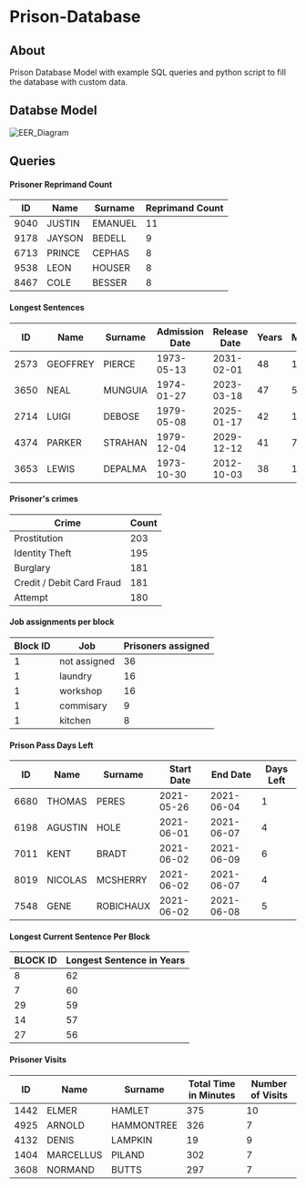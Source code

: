 # Prison-Database
## About
Prison Database Model with example SQL queries and python script to fill the database with custom data.

## Databse Model
![EER_Diagram](https://user-images.githubusercontent.com/61971053/120490176-7b99ae00-c3b8-11eb-9ceb-784ce5958b25.png)

## Queries

#### Prisoner Reprimand Count
|ID|Name|Surname|Reprimand Count|
|----|------|-------|--|
|9040|JUSTIN|EMANUEL|11|
|9178|JAYSON|BEDELL |9 |
|6713|PRINCE|CEPHAS |8 |
|9538|LEON  |HOUSER |8 |
|8467|COLE  |BESSER |8 |

#### Longest Sentences
|ID|Name|Surname|Admission Date|Release Date|Years|Months|Days|Days Left|
|---|--------|--------|-----------|----------|----|--|--|-------|
|2573|GEOFFREY|PIERCE	|1973-05-13	|2031-02-01|	48|	1|22|3530|
|3650|NEAL    |MUNGUIA	|1974-01-27 |2023-03-18|	47|	5|8 |653|
|2714|LUIGI   |DEBOSE	|1979-05-08	|2025-01-17|	42|	1|27|1324|
|4374|PARKER	 |STRAHAN	|1979-12-04	|2029-12-12|	41|	7|1	|3114|
|3653|LEWIS	 |DEPALMA	|1973-10-30	|2012-10-03|	38|	1|6	|Released|


#### Prisoner's crimes
|Crime|Count|
|----|----|
|Prostitution|	203|
|Identity Theft|	195|
|Burglary|	181|
|Credit / Debit Card Fraud|	181|
|Attempt|	180|

#### Job assignments per block
|Block ID|Job|Prisoners assigned|
|----|----|----|
|1	|not assigned|	36|
|1	|laundry	|16|
|1|	workshop	|16|
|1|	commisary|	9|
|1|	kitchen	|8|

#### Prison Pass Days Left
|ID|Name|Surname|Start Date|End Date|Days Left|
|----|----|----|---|----|----|
|6680	|THOMAS|	PERES|2021-05-26|	2021-06-04	|1|
|6198	|AGUSTIN	|HOLE	|2021-06-01|	2021-06-07|	4|
|7011	|KENT	|BRADT	|2021-06-02|	2021-06-09	|6|
|8019	|NICOLAS|MCSHERRY	|2021-06-02	|2021-06-07|	4|
|7548	|GENE	|ROBICHAUX	|2021-06-02	|2021-06-08|	5|


#### Longest Current Sentence Per Block
|BLOCK ID |Longest Sentence in Years|
|-|-|
|8	|62|
|7	|60|
|29|	59|
|14	|57|
|27|	56|

#### Prisoner Visits

|ID|Name|Surname|Total Time in Minutes|Number of Visits|
|----|------|-----|-----|---|
|1442 |ELMER|	HAMLET     | 375	|10|
|4925	|ARNOLD	|HAMMONTREE| 326|	7|
|4132	|DENIS|	LAMPKIN	   | 19|	9|
|1404	|MARCELLUS	|PILAND| 302|	7|
|3608	|NORMAND|	BUTTS    |  297|	7|
